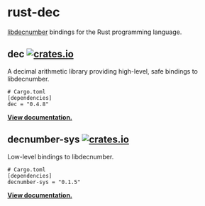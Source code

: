 # rust-dec

[libdecnumber] bindings for the Rust programming language.

## dec [![crates.io](https://img.shields.io/crates/v/dec.svg)](https://crates.io/crates/dec)

A decimal arithmetic library providing high-level, safe bindings to
libdecnumber.

```
# Cargo.toml
[dependencies]
dec = "0.4.8"
```

**[View documentation.](https://docs.rs/dec/0.4.8/)**

## decnumber-sys [![crates.io](https://img.shields.io/crates/v/decnumber-sys.svg)](https://crates.io/crates/decnumber-sys)

Low-level bindings to libdecnumber.

```
# Cargo.toml
[dependencies]
decnumber-sys = "0.1.5"
```

**[View documentation.](https://docs.rs/decnumber-sys/0.1.5/)**

[libdecnumber]: http://speleotrove.com/decimal/decnumber.html

